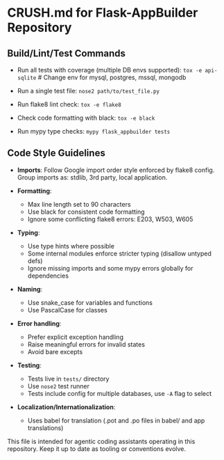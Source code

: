 # CRUSH.md for Flask-AppBuilder Repository

## Build/Lint/Test Commands

- Run all tests with coverage (multiple DB envs supported):
  ```tox -e api-sqlite```  # Change env for mysql, postgres, mssql, mongodb

- Run a single test file:
  ```nose2 path/to/test_file.py```

- Run flake8 lint check:
  ```tox -e flake8```

- Check code formatting with black:
  ```tox -e black```

- Run mypy type checks:
  ```mypy flask_appbuilder tests```

## Code Style Guidelines

- **Imports**: Follow Google import order style enforced by flake8 config.
  Group imports as: stdlib, 3rd party, local application.

- **Formatting**:
  - Max line length set to 90 characters
  - Use black for consistent code formatting
  - Ignore some conflicting flake8 errors: E203, W503, W605

- **Typing**:
  - Use type hints where possible
  - Some internal modules enforce stricter typing (disallow untyped defs)
  - Ignore missing imports and some mypy errors globally for dependencies

- **Naming**:
  - Use snake_case for variables and functions
  - Use PascalCase for classes

- **Error handling**:
  - Prefer explicit exception handling
  - Raise meaningful errors for invalid states
  - Avoid bare excepts

- **Testing**:
  - Tests live in `tests/` directory
  - Use `nose2` test runner
  - Tests include config for multiple databases, use `-A` flag to select

- **Localization/Internationalization**:
  - Uses babel for translation (.pot and .po files in babel/ and app translations)


This file is intended for agentic coding assistants operating in this repository.
Keep it up to date as tooling or conventions evolve.
